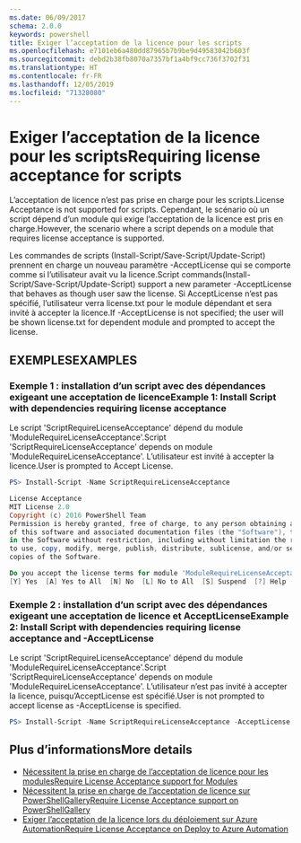 ```yaml
---
ms.date: 06/09/2017
schema: 2.0.0
keywords: powershell
title: Exiger l’acceptation de la licence pour les scripts
ms.openlocfilehash: e7101eb6a480dd87965b7b9be9d49583042b603f
ms.sourcegitcommit: debd2b38fb8070a7357bf1a4bf9cc736f3702f31
ms.translationtype: HT
ms.contentlocale: fr-FR
ms.lasthandoff: 12/05/2019
ms.locfileid: "71328080"
---
```

# <a name="requiring-license-acceptance-for-scripts"></a><span data-ttu-id="34acb-103">Exiger l’acceptation de la licence pour les scripts</span><span class="sxs-lookup"><span data-stu-id="34acb-103">Requiring license acceptance for scripts</span></span>

<span data-ttu-id="34acb-104">L’acceptation de licence n’est pas prise en charge pour les scripts.</span><span class="sxs-lookup"><span data-stu-id="34acb-104">License Acceptance is not supported for scripts.</span></span> <span data-ttu-id="34acb-105">Cependant, le scénario où un script dépend d’un module qui exige l’acceptation de la licence est pris en charge.</span><span class="sxs-lookup"><span data-stu-id="34acb-105">However, the scenario where a script depends on a module that requires license acceptance is supported.</span></span>

<span data-ttu-id="34acb-106">Les commandes de scripts (Install-Script/Save-Script/Update-Script) prennent en charge un nouveau paramètre -AcceptLicense qui se comporte comme si l’utilisateur avait vu la licence.</span><span class="sxs-lookup"><span data-stu-id="34acb-106">Script commands(Install-Script/Save-Script/Update-Script) support a new parameter -AcceptLicense that behaves as though user saw the license.</span></span> <span data-ttu-id="34acb-107">Si AcceptLicense n’est pas spécifié, l’utilisateur verra license.txt pour le module dépendant et sera invité à accepter la licence.</span><span class="sxs-lookup"><span data-stu-id="34acb-107">If -AcceptLicense is not specified; the user will be shown license.txt for dependent module and prompted to accept the license.</span></span>

## <a name="examples"></a><span data-ttu-id="34acb-108">EXEMPLES</span><span class="sxs-lookup"><span data-stu-id="34acb-108">EXAMPLES</span></span>

### <a name="example-1-install-script-with-dependencies-requiring-license-acceptance"></a><span data-ttu-id="34acb-109">Exemple 1 : installation d’un script avec des dépendances exigeant une acceptation de licence</span><span class="sxs-lookup"><span data-stu-id="34acb-109">Example 1: Install Script with dependencies requiring license acceptance</span></span>

<span data-ttu-id="34acb-110">Le script 'ScriptRequireLicenseAcceptance' dépend du module 'ModuleRequireLicenseAcceptance'.</span><span class="sxs-lookup"><span data-stu-id="34acb-110">Script 'ScriptRequireLicenseAcceptance' depends on module 'ModuleRequireLicenseAcceptance'.</span></span> <span data-ttu-id="34acb-111">L’utilisateur est invité à accepter la licence.</span><span class="sxs-lookup"><span data-stu-id="34acb-111">User is prompted to Accept License.</span></span>

```PowerShell
PS> Install-Script -Name ScriptRequireLicenseAcceptance

License Acceptance
MIT License 2.0
Copyright (c) 2016 PowerShell Team
Permission is hereby granted, free of charge, to any person obtaining a copy
of this software and associated documentation files (the "Software"), to deal
in the Software without restriction, including without limitation the rights
to use, copy, modify, merge, publish, distribute, sublicense, and/or sell
copies of the Software.

Do you accept the license terms for module 'ModuleRequireLicenseAcceptance'.
[Y] Yes  [A] Yes to All  [N] No  [L] No to All  [S] Suspend  [?] Help (default is "N"):
```

### <a name="example-2-install-script-with-dependencies-requiring-license-acceptance-and--acceptlicense"></a><span data-ttu-id="34acb-112">Exemple 2 : installation d’un script avec des dépendances exigeant une acceptation de licence et AcceptLicense</span><span class="sxs-lookup"><span data-stu-id="34acb-112">Example 2: Install Script with dependencies requiring license acceptance and -AcceptLicense</span></span>

<span data-ttu-id="34acb-113">Le script 'ScriptRequireLicenseAcceptance' dépend du module 'ModuleRequireLicenseAcceptance'.</span><span class="sxs-lookup"><span data-stu-id="34acb-113">Script 'ScriptRequireLicenseAcceptance' depends on module 'ModuleRequireLicenseAcceptance'.</span></span> <span data-ttu-id="34acb-114">L’utilisateur n’est pas invité à accepter la licence, puisqu’AcceptLicense est spécifié.</span><span class="sxs-lookup"><span data-stu-id="34acb-114">User is not prompted to accept license as -AcceptLicense is specified.</span></span>

```PowerShell
PS> Install-Script -Name ScriptRequireLicenseAcceptance -AcceptLicense
```

## <a name="more-details"></a><span data-ttu-id="34acb-115">Plus d’informations</span><span class="sxs-lookup"><span data-stu-id="34acb-115">More details</span></span>

- [<span data-ttu-id="34acb-116">Nécessitent la prise en charge de l’acceptation de licence pour les modules</span><span class="sxs-lookup"><span data-stu-id="34acb-116">Require License Acceptance support for Modules</span></span>](module-license-acceptance.md)
- [<span data-ttu-id="34acb-117">Nécessitent la prise en charge de l’acceptation de licence sur PowerShellGallery</span><span class="sxs-lookup"><span data-stu-id="34acb-117">Require License Acceptance support on PowerShellGallery</span></span>](../how-to/working-with-packages/packages-that-require-license-acceptance.md)
- [<span data-ttu-id="34acb-118">Exiger l’acceptation de la licence lors du déploiement sur Azure Automation</span><span class="sxs-lookup"><span data-stu-id="34acb-118">Require License Acceptance on Deploy to Azure Automation</span></span>](../how-to/working-with-packages/deploy-to-azure-automation.md)
